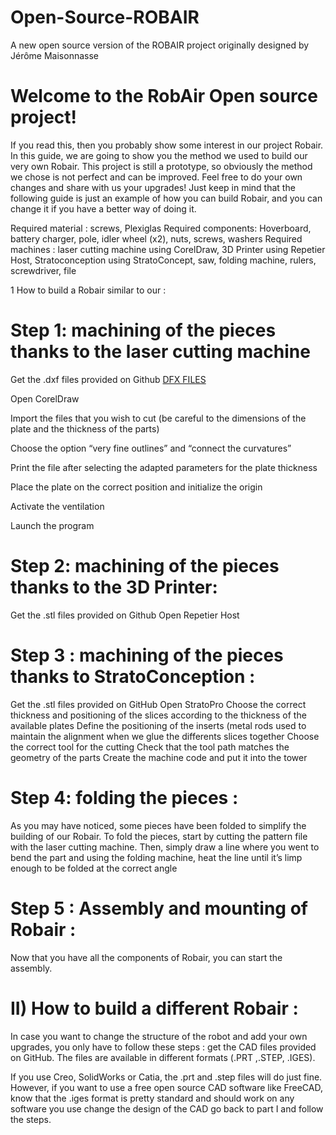 # Open-Source-ROBAIR
A new open source version of the ROBAIR project originally designed by Jérôme Maisonnasse

# Welcome to the RobAir Open source project!

If you read this, then you probably show some interest in our project Robair. In this guide, we are going to show you the method we used to build our very own Robair. This project is still a prototype, so obviously the method we chose is not perfect and can be improved. Feel free to do your own changes and share with us your upgrades! Just keep in mind that the following guide is just an example of how you can build Robair, and you can change it if you have a better way of doing it.
 
Required material : screws, Plexiglas
Required components: Hoverboard, battery charger, pole, idler wheel (x2), nuts, screws, washers
Required machines : laser cutting machine using CorelDraw,  3D Printer using Repetier Host, Stratoconception using StratoConcept, saw, folding machine, rulers, screwdriver, file
 
1 How to build a Robair similar to our :

# Step 1: machining of the pieces thanks to the laser cutting machine 
       
  Get the .dxf files provided on Github [DFX FILES](https://github.com/cinatalia/Open-Source-ROBAIR/tree/master/DFX)
      
  Open CorelDraw
      
  Import the files that you wish to cut (be careful to the dimensions of the plate and the thickness of the parts)
      
  Choose the option “very fine outlines” and “connect the curvatures”
      
  Print the file after selecting the adapted parameters for the plate thickness
       
  Place the plate on the correct position and initialize the origin
      
  Activate the ventilation
      
  Launch the program
 
# Step 2: machining of the pieces thanks to the 3D Printer:
      
   Get the .stl files provided on Github 
   Open Repetier Host          
 
# Step 3 : machining of the pieces thanks to StratoConception : 
       
  Get the .stl files provided on GitHub
  Open StratoPro
  Choose the correct thickness and positioning of the slices according to the thickness of the available plates
  Define the positioning of the inserts (metal rods used to maintain the alignment when we glue the differents slices together
  Choose the correct tool for the cutting
  Check that the tool path matches the geometry of the parts
  Create the machine code and put it into the tower 

# Step 4: folding the pieces : 

As you may have noticed, some pieces have been folded to simplify the building of our Robair. 
To fold the pieces, start by cutting the pattern file with the laser cutting machine. Then, simply draw a line where you went to bend the part and using the folding machine, heat the line until it’s limp enough to be folded at the correct angle

# Step 5 : Assembly and mounting of Robair :

   Now that you have all the components of Robair, you can start the assembly.


# II) How to build a different Robair : 

In case you want to change the structure of the robot and add your own upgrades, you only have to follow these steps :
get the CAD files provided on GitHub. The files are available in different formats (.PRT ,.STEP, .IGES). 

If you use Creo, SolidWorks or Catia, the .prt and .step files will do just fine. However, if you want to use a free open source CAD software like FreeCAD, know that the .iges format is pretty standard and should work on any software you use
change the design of the CAD  go back to part I and follow the steps. 
